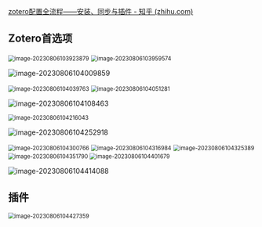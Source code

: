 [zotero配置全流程——安装、同步与插件 - 知乎 (zhihu.com)](https://zhuanlan.zhihu.com/p/499398620)



## Zotero首选项

<img src="./../99.Figure/03-012/image-20230806103923879.png" alt="image-20230806103923879" style="zoom:80%;" />

<img src="./../99.Figure/03-012/image-20230806103959574.png" alt="image-20230806103959574" style="zoom:80%;" />

![image-20230806104009859](./../99.Figure/03-012/image-20230806104009859.png)

<img src="./../99.Figure/03-012/image-20230806104039763.png" alt="image-20230806104039763" style="zoom:80%;" />

<img src="./../99.Figure/03-012/image-20230806104051281.png" alt="image-20230806104051281" style="zoom:80%;" />

![image-20230806104108463](./../99.Figure/03-012/image-20230806104108463.png)

<img src="./../99.Figure/03-012/image-20230806104216043.png" alt="image-20230806104216043" style="zoom:80%;" />

![image-20230806104252918](./../99.Figure/03-012/image-20230806104252918.png)

<img src="./../99.Figure/03-012/image-20230806104300766.png" alt="image-20230806104300766" style="zoom:80%;" />

<img src="./../99.Figure/03-012/image-20230806104316984.png" alt="image-20230806104316984" style="zoom:80%;" />

<img src="./../99.Figure/03-012/image-20230806104325389.png" alt="image-20230806104325389" style="zoom:80%;" />

<img src="./../99.Figure/03-012/image-20230806104351790.png" alt="image-20230806104351790" style="zoom:80%;" />

<img src="./../99.Figure/03-012/image-20230806104401679.png" alt="image-20230806104401679" style="zoom:80%;" />

![image-20230806104414088](./../99.Figure/03-012/image-20230806104414088.png)



## 插件

<img src="./../99.Figure/03-012/image-20230806104427359.png" alt="image-20230806104427359" style="zoom:80%;" />